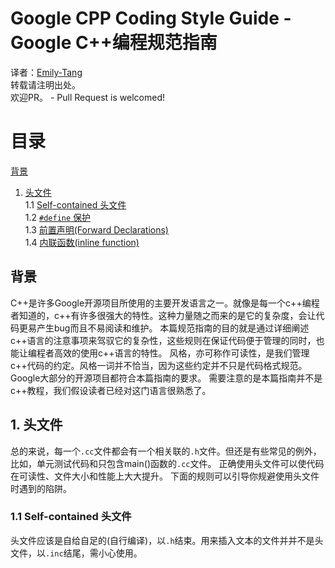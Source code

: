# Google CPP Coding Style Guide - Google C++编程规范指南
译者：[Emily-Tang](https://github.com/Emilylulu)<br>
转载请注明出处。<br>
欢迎PR。 - Pull Request is welcomed!<br>
# 目录
[背景](#背景)<br>
1. [头文件](#1-头文件)<br>
1.1 [Self-contained 头文件](#11-self-contained-头文件)<br>
1.2 [``#define`` 保护](#12)<br>
1.3 [前置声明(Forward Declarations)](#13)<br>
1.4 [内联函数(inline function)](#14)<br>
## 背景
C++是许多Google开源项目所使用的主要开发语言之一。就像是每一个c++编程者知道的，c++有许多很强大的特性。这种力量随之而来的是它的复杂度，会让代码更易产生bug而且不易阅读和维护。
本篇规范指南的目的就是通过详细阐述c++语言的注意事项来驾驭它的复杂性，这些规则在保证代码便于管理的同时，也能让编程者高效的使用c++语言的特性。
风格，亦可称作可读性，是我们管理c++代码的约定。风格一词并不恰当，因为这些约定并不只是代码格式规范。
Google大部分的开源项目都符合本篇指南的要求。
需要注意的是本篇指南并不是c++教程，我们假设读者已经对这门语言很熟悉了。
## 1. 头文件
总的来说，每一个``.cc``文件都会有一个相关联的``.h``文件。但还是有些常见的例外，比如，单元测试代码和只包含main()函数的``.cc``文件。
正确使用头文件可以使代码在可读性、文件大小和性能上大大提升。
下面的规则可以引导你规避使用头文件时遇到的陷阱。
### 1.1 Self-contained 头文件
头文件应该是自给自足的(自行编译)，以``.h``结束。用来插入文本的文件并并不是头文件，以``.inc``结尾，需小心使用。

